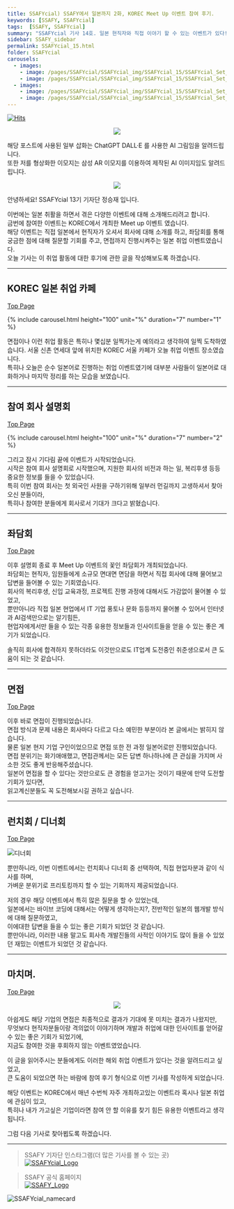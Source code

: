 ```yaml
---
title: SSAFYcial) SSAFY에서 일본까지 2화, KOREC Meet Up 이벤트 참여 후기.
keywords: [SSAFY, SSAFYcial]
tags:  [SSAFY, SSAFYcial]
summary: "SSAFYcial 기사 14호. 일본 현직자와 직접 이야기 할 수 있는 이벤트가 있다!"
sidebar: SSAFY_sidebar
permalink: SSAFYcial_15.html
folder: SSAFYcial
carousels:
  - images: 
    - image: /pages/SSAFYcial/SSAFYcial_img/SSAFYcial_15/SSAFYcial_Set_01.jpg
    - image: /pages/SSAFYcial/SSAFYcial_img/SSAFYcial_15/SSAFYcial_Set_02.jpg
  - images: 
    - image: /pages/SSAFYcial/SSAFYcial_img/SSAFYcial_15/SSAFYcial_Set_03.jpg
    - image: /pages/SSAFYcial/SSAFYcial_img/SSAFYcial_15/SSAFYcial_Set_04.jpg
---
```

<a href="https://hits.sh/jsj0per.github.io/SSAFYcial_15.html/"><img alt="Hits" src="https://hits.sh/jsj0per.github.io/SSAFYcial_15.html.svg?style=for-the-badge&label=PostView&color=347DBE&logo=Perso"/></a>

<div style="text-align: center;">
  <img src="/pages/SSAFYcial/SSAFYcial_img/SSAFY_to_JAPAN.png"/>
</div>

해당 포스트에 사용된 일부 삽화는 ChatGPT DALL·E 를 사용한 AI 그림임을 알려드립니다.  
또한 저를 형상화한 이모지는 삼성 AR 이모지를 이용하여 제작된 AI 이미지임도 알려드립니다.    

<div style="text-align: center;">
  <img src="/pages/SSAFYcial/SSAFYcial_img/JSJ_Hello.png"/>
</div>

안녕하세요! SSAFYcial 13기 기자단 정승재 입니다.  

이번에는 일본 취활을 하면서 겪은 다양한 이벤트에 대해 소개해드리려고 합니다.  
금번에 참여한 이벤트는 KOREC에서 개최한 Meet up 이벤트 였습니다.  
해당 이벤트는 직접 일본에서 현직자가 오셔서 회사에 대해 소개를 하고, 좌담회를 통해 궁금한 점에 대해 질문할 기회를 주고, 면접까지 진행시켜주는 일본 취업 이벤트였습니다.  
오늘 기사는 이 취업 활동에 대한 후기에 관한 글을 작성해보도록 하겠습니다.

---

## KOREC 일본 취업 카페

[Top Page](#)

  {% include carousel.html height="100" unit="%" duration="7" number="1" %}

면접이나 이런 취업 활동은 특히나 몇십분 일찍가는게 예의라고 생각하여 일찍 도착하였습니다.
서울 신촌 연세대 앞에 위치한 KOREC 서울 카페가 오늘 취업 이벤트 장소였습니다.  
특히나 오늘은 순수 일본어로 진행하는 취업 이벤트였기에 대부분 사람들이 일본어로 대화하거나 마지막 정리를 하는 모습을 보였습니다.  

---

## 참여 회사 설명회

[Top Page](#)

  {% include carousel.html height="100" unit="%" duration="7" number="2" %}

그리고 잠시 기다림 끝에 이벤트가 시작되었습니다.  
시작은 참여 회사 설명회로 시작했으며, 지원한 회사의 비전과 하는 일, 복리후생 등등 중요한 정보를 들을 수 있었습니다.  
특히 이번 참여 회사는 첫 외국인 사원을 구하기위해 일부러 먼길까지 고생하셔서 찾아오신 분들이라,  
특히나 참여한 분들에게 회사로서 기대가 크다고 밝혔습니다.  

---

## 좌담회

[Top Page](#)

이후 설명회 종료 후 Meet Up 이벤트의 꽃인 좌담회가 개최되었습니다.  
좌담회는 현직자, 임원들에게 소규모 면대면 면담을 하면서 직접 회사에 대해 물어보고 답변을 들어볼 수 있는 기회였습니다.  
회사의 복리후생, 신입 교육과정, 프로젝트 진행 과정에 대해서도 가감없이 물어볼 수 있었고,  
뿐만아니라 직접 일본 현업에서 IT 기업 풍토나 문화 등등까지 물어볼 수 있어서 인터넷과 AI검색만으로는 알기힘든,  
현업자에게서만 들을 수 있는 각종 유용한 정보들과 인사이트들을 얻을 수 있는 좋은 계기가 되었습니다.  

솔직히 회사에 합격하지 못하더라도 이것만으로도 IT업계 도전중인 취준생으로서 큰 도움이 되는 것 같습니다.  

---

## 면접

[Top Page](#)

이후 바로 면접이 진행되었습니다.  
면접 방식과 문제 내용은 회사마다 다르고 다소 예민한 부분이라 본 글에서는 밝히지 않습니다.  
물론 일본 현지 기업 구인이었으므로 면접 또한 전 과정 일본어로만 진행되었습니다.  
면접 분위기는 화기애애했고, 면접관께서는 모든 답변 하나하나에 큰 관심을 가지며 사소한 것도 좋게 반응해주셨습니다.  
일본어 면접을 할 수 있다는 것만으로도 큰 경험을 얻고가는 것이기 때문에 만약 도전할 기회가 있다면,  
읽고계신분들도 꼭 도전해보시길 권하고 싶습니다.  

---

## 런치회 / 디너회

[Top Page](#)

![디너회](/pages/SSAFYcial/SSAFYcial_img/SSAFYcial_15/SSAFYcial_Set_08.jpg)

뿐만하니라, 이번 이벤트에서는 런치회나 디너회 중 선택하여, 직접 현업자분과 같이 식사를 하며,  
가벼운 분위기로 프리토킹까지 할 수 있는 기회까지 제공되었습니다.  

저의 경우 해당 이벤트에서 특히 많은 질문을 할 수 있었는데,  
일본에서는 바이브 코딩에 대해서는 어떻게 생각하는지?, 전반적인 일본의 웹개발 방식에 대해 질문하였고,  
이에대한 답변을 들을 수 있는 좋은 기회가 되었던 것 같습니다.  
뿐만아니라, 이러한 내용 말고도 회사측 개발진들의 사적인 이야기도 많이 들을 수 있었던 재밌는 이벤트가 되었던 것 같습니다.  

---

## 마치며.

[Top Page](#)

<div style="text-align: center;">
  <img src="/pages/SSAFYcial/SSAFYcial_img/JSJ_THANKS.png"/>
</div>  

아쉽게도 해당 기업의 면접은 최종적으로 결과가 기대에 못 미치는 결과가 나왔지만,  
무엇보다 현직자분들이랑 격의없이 이야기하며 개발과 취업에 대한 인사이트를 얻어갈 수 있는 좋은 기회가 되었기에,  
지금도 참여한 것을 후회하지 않는 이벤트였었습니다.  

이 글을 읽어주시는 분들에게도 이러한 해외 취업 이벤트가 있다는 것을 알려드리고 싶었고,  
큰 도움이 되었으면 하는 바람에 참여 후기 형식으로 이번 기사를 작성하게 되었습니다.  

해당 이벤트는 KOREC에서 매년 수번씩 자주 개최하고있는 이벤트라 혹시나 일본 취업에 관심이 있고,  
특히나 내가 가고싶은 기업이라면 참여 안 할 이유를 찾기 힘든 유용한 이벤트라고 생각됩니다.  

그럼 다음 기사로 찾아뵙도록 하겠습니다.  

---

> SSAFY 기자단 인스타그램(더 많은 기사를 볼 수 있는 곳)  
> [![SSAFYcial_Logo](/pages/SSAFYcial/SSAFYcial_img/ssafycial.png)](https://www.instagram.com/hellossafycial)

> SSAFY 공식 홈페이지  
> [![SSAFY_Logo](/pages/SSAFYcial/SSAFYcial_img/new_logo_ssafy.png)](https://www.ssafy.com)

![SSAFYcial_namecard](/pages/SSAFYcial/SSAFYcial_namecard_new.png)
